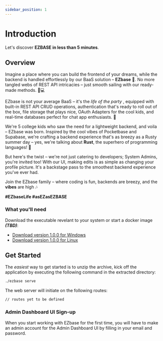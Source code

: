 ```yaml
---
sidebar_position: 1
---
```


# Introduction

Let's discover **EZBASE in less than 5 minutes**.

## Overview

Imagine a place where you can build the frontend of your dreams, while the backend is handled effortlessly by our  BaaS solution – **EZbase** 🚀. No more tangled webs of REST API intricacies – just smooth sailing with our ready-made methods. 🕺💻

EZbase is not your average BaaS – it's the *life of the party* , equipped with built-in REST API CRUD operations, authentication that's ready to roll out of the box, file storage that plays nice, OAuth Adapters for the cool kids, and real-time databases perfect for chat app enthusiasts. 🎉

We're 5 college kids who saw the need for a lightweight backend, and voila – EZbase was born. Inspired by the cool vibes of Pocketbase and Supabase, we're crafting a backend experience that's as breezy as a Rusty summer day – yes, we're talking about **Rust**, the superhero of programming languages! 🦀

But here's the twist – we're not just catering to developers; System Admins, you're invited too! With our UI, making edits is as simple as changing your profile picture. It's a backstage pass to the smoothest backend experience you've ever had.

Join the EZbase family – where coding is fun, backends are breezy, and the **vibes** are high 🎶

**#EZbaseLife #asEZasEZBASE**

### What you'll need

Download the executable revelant to your system or start a docker image ***(TBD)***:
- [Download version 1.0.0 for Windows](https://github.com/ez-base/)
- [Download version 1.0.0 for Linux](https://github.com/ez-base/)

## Get Started

The *easiest* way to get started is to unzip the archive, kick off the application by executing the following command in the extracted directory:
 ```bash
./ezbase serve
```
The web server will initiate on the following routes:

```bash
// routes yet to be defined
```
### Admin Dashboard UI Sign-up

When you start working with EZbase for the first time, you will have to make an admin account for the Admin Dashboard UI by filling in your email and password.
